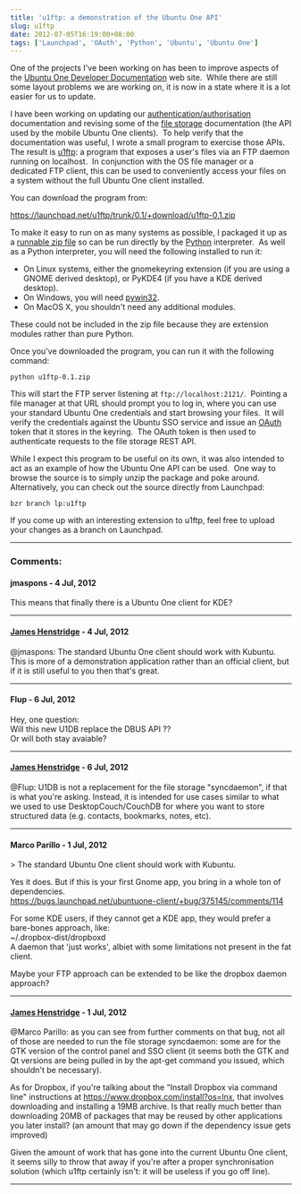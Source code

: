 ```yaml
---
title: 'u1ftp: a demonstration of the Ubuntu One API'
slug: u1ftp
date: 2012-07-05T16:19:00+08:00
tags: ['Launchpad', 'OAuth', 'Python', 'Ubuntu', 'Ubuntu One']
---
```


One of the projects I\'ve been working on has been to improve aspects of
the [Ubuntu One Developer
Documentation](https://one.ubuntu.com/developer/) web site.  While there
are still some layout problems we are working on, it is now in a state
where it is a lot easier for us to update.

I have been working on updating our
[authentication/authorisation](https://one.ubuntu.com/developer/account_admin/auth/index)
documentation and revising some of the [file
storage](https://one.ubuntu.com/developer/files/store_files/cloud)
documentation (the API used by the mobile Ubuntu One clients).  To help
verify that the documentation was useful, I wrote a small program to
exercise those APIs.  The result is
[u1ftp](https://launchpad.net/u1ftp): a program that exposes a user\'s
files via an FTP daemon running on localhost.  In conjunction with the
OS file manager or a dedicated FTP client, this can be used to
conveniently access your files on a system without the full Ubuntu One
client installed.

You can download the program from:

<https://launchpad.net/u1ftp/trunk/0.1/+download/u1ftp-0.1.zip>

To make it easy to run on as many systems as possible, I packaged it
up as a [runnable zip file](python-zip-files.md) so can be run
directly by the [Python](http://www.python.org/) interpreter.  As well
as a Python interpreter, you will need the following installed to run
it:

-   On Linux systems, either the gnomekeyring extension (if you are
    using a GNOME derived desktop), or PyKDE4 (if you have a KDE derived
    desktop).
-   On Windows, you will need
    [pywin32](http://sourceforge.net/projects/pywin32/files/pywin32/).
-   On MacOS X, you shouldn\'t need any additional modules.

These could not be included in the zip file because they are extension
modules rather than pure Python.

Once you\'ve downloaded the program, you can run it with the following
command:

    python u1ftp-0.1.zip

This will start the FTP server listening at `ftp://localhost:2121/`. 
Pointing a file manager at that URL should prompt you to log in, where
you can use your standard Ubuntu One credentials and start browsing your
files.  It will verify the credentials against the Ubuntu SSO service
and issue an [OAuth](http://oauth.net/) token that it stores in the
keyring.  The OAuth token is then used to authenticate requests to the
file storage REST API.

While I expect this program to be useful on its own, it was also
intended to act as an example of how the Ubuntu One API can be used. 
One way to browse the source is to simply unzip the package and poke
around.  Alternatively, you can check out the source directly from
Launchpad:

    bzr branch lp:u1ftp

If you come up with an interesting extension to u1ftp, feel free to
upload your changes as a branch on Launchpad.

---
### Comments:
#### jmaspons - <time datetime="2012-07-05 18:20:20">4 Jul, 2012</time>

This means that finally there is a Ubuntu One client for KDE?

---
#### [James Henstridge](http://blogs.gnome.org/jamesh/) - <time datetime="2012-07-05 21:48:35">4 Jul, 2012</time>

\@jmaspons: The standard Ubuntu One client should work with Kubuntu.
This is more of a demonstration application rather than an official
client, but if it is still useful to you then that\'s great.

---
#### Flup - <time datetime="2012-07-07 02:11:52">6 Jul, 2012</time>

Hey, one question:\
Will this new U1DB replace the DBUS API ??\
Or will both stay avaiable?

---
#### [James Henstridge](http://blogs.gnome.org/jamesh/) - <time datetime="2012-07-07 08:29:24">6 Jul, 2012</time>

\@Flup: U1DB is not a replacement for the file storage \"syncdaemon\",
if that is what you\'re asking. Instead, it is intended for use cases
similar to what we used to use DesktopCouch/CouchDB for where you want
to store structured data (e.g. contacts, bookmarks, notes, etc).

---
#### Marco Parillo - <time datetime="2012-07-09 01:20:28">1 Jul, 2012</time>

\> The standard Ubuntu One client should work with Kubuntu.

Yes it does. But if this is your first Gnome app, you bring in a whole
ton of dependencies.\
https://bugs.launchpad.net/ubuntuone-client/+bug/375145/comments/114

For some KDE users, if they cannot get a KDE app, they would prefer a
bare-bones approach, like:\
\~/.dropbox-dist/dropboxd\
A daemon that \'just works\', albiet with some limitations not present
in the fat client.

Maybe your FTP approach can be extended to be like the dropbox daemon
approach?

---
#### [James Henstridge](http://blogs.gnome.org/jamesh/) - <time datetime="2012-07-09 12:50:10">1 Jul, 2012</time>

\@Marco Parillo: as you can see from further comments on that bug, not
all of those are needed to run the file storage syncdaemon: some are for
the GTK version of the control panel and SSO client (it seems both the
GTK and Qt versions are being pulled in by the apt-get command you
issued, which shouldn\'t be necessary).

As for Dropbox, if you\'re talking about the \"Install Dropbox via
command line\" instructions at https://www.dropbox.com/install?os=lnx,
that involves downloading and installing a 19MB archive. Is that really
much better than downloading 20MB of packages that may be reused by
other applications you later install? (an amount that may go down if the
dependency issue gets improved)

Given the amount of work that has gone into the current Ubuntu One
client, it seems silly to throw that away if you\'re after a proper
synchronisation solution (which u1ftp certainly isn\'t: it will be
useless if you go off line).

---
